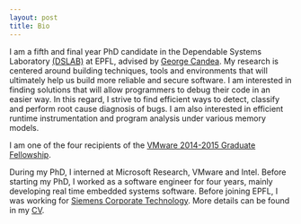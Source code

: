 ```yaml
---
layout: post
title: Bio
---
```


I am a fifth and final year PhD candidate in the Dependable Systems Laboratory [(DSLAB)](http://dslab.epfl.ch/) at EPFL, advised by [George Candea](http://people.epfl.ch/george.candea). My research is centered around building techniques, tools and environments that will ultimately help us build more reliable and secure software. I am interested in finding solutions that will allow programmers to debug their code in an easier way. In this regard, I strive to find efficient ways to detect, classify and perform root cause diagnosis of bugs. I am also interested in efficient runtime instrumentation and program analysis under various memory models.

I am one of the four recipients of the <a href="https://labs.vmware.com/academic/vmware-2014-2015-graduate-fellowships" target="_top">VMware 2014-2015 Graduate Fellowship</a>.

During my PhD, I interned at Microsoft Research, VMware and Intel. Before starting my PhD, I worked as a software engineer for four years, mainly developing real time embedded systems software. Before joining EPFL, I was working for <a href="http://www.siemens.com/corporate-technology/en/index.php">Siemens Corporate Technology</a>. More details can be found in my <a href="http://bariskasikci.org/cv.pdf">CV</a>.
